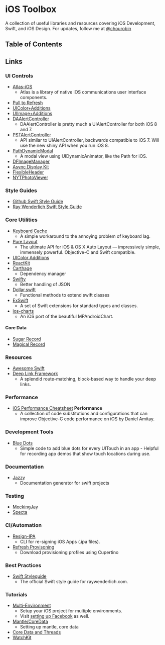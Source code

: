 # iOS Toolbox

A collection of useful libraries and resources covering iOS Development, Swift, and iOS Design. For updates, follow me at [@chourobin](twitter.com/chourobin)

## Table of Contents

## Links

### UI Controls

- [Atlas-iOS](https://github.com/layerhq/Atlas-iOS)
  - Atlas is a library of native iOS communications user interface components.
- [Pull to Refresh](https://github.com/Yalantis/Pull-to-Refresh.Rentals-iOS)
- [UIColor+Additions](https://github.com/vilanovi/UIColor-Additions)
- [UIImage+Additions](https://github.com/vilanovi/UIImage-Additions)
- [DAAlertController](https://github.com/daria-kopaliani/DAAlertController)
  - DAAlertController is pretty much a UIAlertController for both iOS 8 and 7.
- [PSTAlertController](https://github.com/steipete/PSTAlertController)
  - API similar to UIAlertController, backwards compatible to iOS 7. Will use the new shiny API when you run iOS 8.
- [PathDynamicModal](https://github.com/ra1028/PathDynamicModal)
  - A modal view using UIDynamicAnimator, like the Path for iOS.
- [DFImageManager](https://github.com/kean/DFImageManager)
- [Async Display Kit](http://asyncdisplaykit.org)
- [FlexibleHeader](https://github.com/bryankeller/BLKFlexibleHeightBar)
- [NYTPhotoViewer](https://github.com/NYTimes/NYTPhotoViewer)

### Style Guides

- [Github Swift Style Guide](https://github.com/github/swift-style-guide)
- [Ray Wenderlich Swift Style Guide](https://github.com/raywenderlich/swift-style-guide)

### Core Utilities

- [Keyboard Cache](https://github.com/mbrandonw/UIResponder-KeyboardCache)
  - A simple workaround to the annoying problem of keyboard lag.
- [Pure Layout](https://github.com/smileyborg/PureLayout)
  - The ultimate API for iOS & OS X Auto Layout — impressively simple, immensely powerful. Objective-C and Swift compatible.
- [UIColor Additions](https://github.com/vilanovi/UIColor-Additions)
- [ReactKit](https://github.com/ReactKit/ReactKit)
- [Carthage](https://github.com/Carthage/Carthage)
  - Dependency manager
- [Swifty](https://github.com/SwiftyJSON/SwiftyJSON)
  - Better handling of JSON
- [Dollar.swift](https://github.com/ankurp/Dollar.swift)
  - Functional methods to extend swift classes
- [ExSwift](https://github.com/pNre/ExSwift)
  - A set of Swift extensions for standard types and classes.
- [ios-charts](https://github.com/danielgindi/ios-charts)
  - An iOS port of the beautiful MPAndroidChart.

#### Core Data

- [Sugar Record](https://github.com/SugarRecord/SugarRecord)
- [Magical Record](https://github.com/magicalpanda/MagicalRecord)

### Resources

- [Awesome Swift](https://github.com/matteocrippa/awesome-swift)
- [Deep Link Framework](https://github.com/usebutton/ios-deeplink-sdk)
  - A splendid route-matching, block-based way to handle your deep links.

### Performance

- [iOS Performance Cheatsheet](https://github.com/danielamitay/iOS-App-Performance-Cheatsheet) **Performance**
  - A collection of code substitutions and configurations that can improve Objective-C code performance on iOS by Daniel Amitay.

### Development Tools

- [Blue Dots](https://github.com/adamwulf/ios-uitouch-bluedots)
  - Simple code to add blue dots for every UITouch in an app - Helpful for recording app demos that show touch locations during use.

### Documentation

- [Jazzy](https://github.com/realm/jazzy)
  - Documentation generator for swift projects

### Testing

- [MockingJay](https://github.com/kylef/Mockingjay)
- [Specta](https://github.com/specta/expecta)

### CI/Automation

- [Resign-IPA](https://github.com/talk-to/resign-ipa)
  - CLI for re-signing iOS Apps (.ipa files).
- [Refresh Provisoning](https://gist.github.com/fabb/5deb483caec8e0336484)
  - Download provisioning profiles using Cupertino

### Best Practices

- [Swift Styleguide](https://github.com/raywenderlich/swift-style-guide)
  - The official Swift style guide for raywenderlich.com.

### Tutorials

- [Multi-Environment](http://stackoverflow.com/questions/10796159/manage-ios-enterprise-developer-program)
  - Setup your iOS project for multiple environments.
  - Visit [setting up Facebook](http://stackoverflow.com/questions/22304558/ios-different-bundle-ids-map-to-the-same-app) as well.
- [Mantle/CoreData](http://chroman.me/blog/)
  - Setting up mantle, core data
- [Core Data and Threads](http://www.cimgf.com/2011/05/04/core-data-and-threads-without-the-headache/)
- [WatchKit](https://github.com/kostiakoval/WatchKit-Apps)
